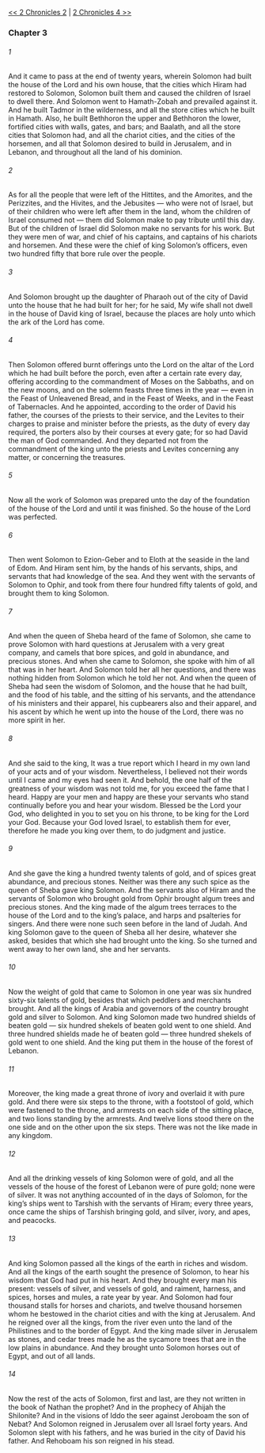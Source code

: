 [<< 2 Chronicles 2](2%20Chronicles%202.md)  |  [2 Chronicles 4 >>](2%20Chronicles%204.md)

### Chapter 3
###### 1
And it came to pass at the end of twenty years, wherein Solomon had built the house of the Lord and his own house, that the cities which Hiram had restored to Solomon, Solomon built them and caused the children of Israel to dwell there. And Solomon went to Hamath-Zobah and prevailed against it. And he built Tadmor in the wilderness, and all the store cities which he built in Hamath. Also, he built Bethhoron the upper and Bethhoron the lower, fortified cities with walls, gates, and bars; and Baalath, and all the store cities that Solomon had, and all the chariot cities, and the cities of the horsemen, and all that Solomon desired to build in Jerusalem, and in Lebanon, and throughout all the land of his dominion.

###### 2
As for all the people that were left of the Hittites, and the Amorites, and the Perizzites, and the Hivites, and the Jebusites — who were not of Israel, but of their children who were left after them in the land, whom the children of Israel consumed not — them did Solomon make to pay tribute until this day. But of the children of Israel did Solomon make no servants for his work. But they were men of war, and chief of his captains, and captains of his chariots and horsemen. And these were the chief of king Solomon’s officers, even two hundred fifty that bore rule over the people.

###### 3
And Solomon brought up the daughter of Pharaoh out of the city of David unto the house that he had built for her; for he said, My wife shall not dwell in the house of David king of Israel, because the places are holy unto which the ark of the Lord has come.

###### 4
Then Solomon offered burnt offerings unto the Lord on the altar of the Lord which he had built before the porch, even after a certain rate every day, offering according to the commandment of Moses on the Sabbaths, and on the new moons, and on the solemn feasts three times in the year — even in the Feast of Unleavened Bread, and in the Feast of Weeks, and in the Feast of Tabernacles. And he appointed, according to the order of David his father, the courses of the priests to their service, and the Levites to their charges to praise and minister before the priests, as the duty of every day required, the porters also by their courses at every gate; for so had David the man of God commanded. And they departed not from the commandment of the king unto the priests and Levites concerning any matter, or concerning the treasures.

###### 5
Now all the work of Solomon was prepared unto the day of the foundation of the house of the Lord and until it was finished. So the house of the Lord was perfected.

###### 6
Then went Solomon to Ezion-Geber and to Eloth at the seaside in the land of Edom. And Hiram sent him, by the hands of his servants, ships, and servants that had knowledge of the sea. And they went with the servants of Solomon to Ophir, and took from there four hundred fifty talents of gold, and brought them to king Solomon.

###### 7
And when the queen of Sheba heard of the fame of Solomon, she came to prove Solomon with hard questions at Jerusalem with a very great company, and camels that bore spices, and gold in abundance, and precious stones. And when she came to Solomon, she spoke with him of all that was in her heart. And Solomon told her all her questions, and there was nothing hidden from Solomon which he told her not. And when the queen of Sheba had seen the wisdom of Solomon, and the house that he had built, and the food of his table, and the sitting of his servants, and the attendance of his ministers and their apparel, his cupbearers also and their apparel, and his ascent by which he went up into the house of the Lord, there was no more spirit in her.

###### 8
And she said to the king, It was a true report which I heard in my own land of your acts and of your wisdom. Nevertheless, I believed not their words until I came and my eyes had seen it. And behold, the one half of the greatness of your wisdom was not told me, for you exceed the fame that I heard. Happy are your men and happy are these your servants who stand continually before you and hear your wisdom. Blessed be the Lord your God, who delighted in you to set you on his throne, to be king for the Lord your God. Because your God loved Israel, to establish them for ever, therefore he made you king over them, to do judgment and justice.

###### 9
And she gave the king a hundred twenty talents of gold, and of spices great abundance, and precious stones. Neither was there any such spice as the queen of Sheba gave king Solomon. And the servants also of Hiram and the servants of Solomon who brought gold from Ophir brought algum trees and precious stones. And the king made of the algum trees terraces to the house of the Lord and to the king’s palace, and harps and psalteries for singers. And there were none such seen before in the land of Judah. And king Solomon gave to the queen of Sheba all her desire, whatever she asked, besides that which she had brought unto the king. So she turned and went away to her own land, she and her servants.

###### 10
Now the weight of gold that came to Solomon in one year was six hundred sixty-six talents of gold, besides that which peddlers and merchants brought. And all the kings of Arabia and governors of the country brought gold and silver to Solomon. And king Solomon made two hundred shields of beaten gold — six hundred shekels of beaten gold went to one shield. And three hundred shields made he of beaten gold — three hundred shekels of gold went to one shield. And the king put them in the house of the forest of Lebanon.

###### 11
Moreover, the king made a great throne of ivory and overlaid it with pure gold. And there were six steps to the throne, with a footstool of gold, which were fastened to the throne, and armrests on each side of the sitting place, and two lions standing by the armrests. And twelve lions stood there on the one side and on the other upon the six steps. There was not the like made in any kingdom.

###### 12
And all the drinking vessels of king Solomon were of gold, and all the vessels of the house of the forest of Lebanon were of pure gold; none were of silver. It was not anything accounted of in the days of Solomon, for the king’s ships went to Tarshish with the servants of Hiram; every three years, once came the ships of Tarshish bringing gold, and silver, ivory, and apes, and peacocks.

###### 13
And king Solomon passed all the kings of the earth in riches and wisdom. And all the kings of the earth sought the presence of Solomon, to hear his wisdom that God had put in his heart. And they brought every man his present: vessels of silver, and vessels of gold, and raiment, harness, and spices, horses and mules, a rate year by year. And Solomon had four thousand stalls for horses and chariots, and twelve thousand horsemen whom he bestowed in the chariot cities and with the king at Jerusalem. And he reigned over all the kings, from the river even unto the land of the Philistines and to the border of Egypt. And the king made silver in Jerusalem as stones, and cedar trees made he as the sycamore trees that are in the low plains in abundance. And they brought unto Solomon horses out of Egypt, and out of all lands.

###### 14
Now the rest of the acts of Solomon, first and last, are they not written in the book of Nathan the prophet? And in the prophecy of Ahijah the Shilonite? And in the visions of Iddo the seer against Jeroboam the son of Nebat? And Solomon reigned in Jerusalem over all Israel forty years. And Solomon slept with his fathers, and he was buried in the city of David his father. And Rehoboam his son reigned in his stead.